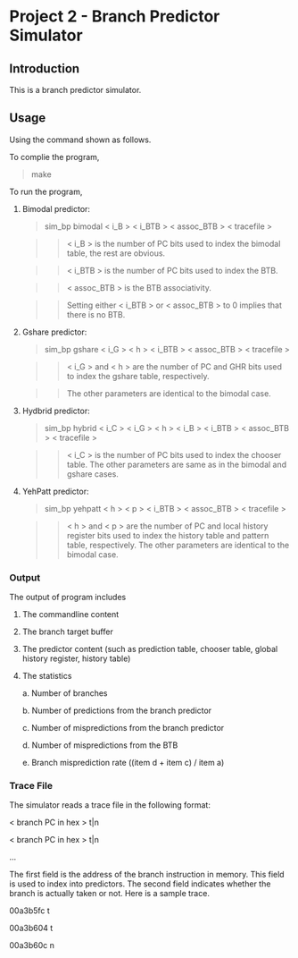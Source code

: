 # Project 2 - Branch Predictor Simulator

## Introduction

This is a branch predictor simulator.

## Usage

Using the command shown as follows.

To complie the program,

>make

To run the program,

1. Bimodal predictor:

	> sim_bp bimodal < i_B \> < i_BTB \> < assoc_BTB \> < tracefile \>

	>> < i_B \> is the number of PC bits used to index the bimodal table, the rest are obvious.

	>> < i_BTB \> is the number of PC bits used to index the BTB.

	>> < assoc_BTB \> is the BTB associativity.

	>> Setting either < i_BTB \> or < assoc_BTB \> to 0 implies that there is no BTB.

2. Gshare predictor: 

	> sim_bp gshare < i_G \> < h \> < i_BTB \> < assoc_BTB \> < tracefile \>

	>> < i_G \> and < h \> are the number of PC and GHR bits used to index the gshare table, respectively. 

	>> The other parameters are identical to the bimodal case.  

3. Hydbrid predictor:  

	> sim_bp hybrid < i_C \> < i_G \> < h > < i_B \> < i_BTB \> < assoc_BTB \> < tracefile \>
	
	>> < i_C \> is the number of PC bits used to index the chooser table. The other parameters are same as in the bimodal and gshare cases. 

4. YehPatt predictor:

	> sim_bp yehpatt < h \> < p \> < i_BTB \> < assoc_BTB \> < tracefile \>

	>> < h \> and < p \> are the number of PC and local history register bits used to index the history table and pattern table, respectively. The other parameters are identical to the bimodal case.

### Output

The output of program includes

1. The commandline content

2. The branch target buffer 

3. The predictor content (such as prediction table, chooser table, global history register, history table)

4. The statistics

	a. Number of branches 

	b. Number of predictions from the branch predictor 

	c. Number of mispredictions from the branch predictor 

	d. Number of mispredictions from the BTB 

	e. Branch misprediction rate ((item d + item c) / item a) 

### Trace File
The simulator reads a trace file in the following format: 

< branch PC in hex \> t|n

< branch PC in hex \> t|n

...

The first field is the address of the branch instruction in memory. This field is used to index into predictors. The second field indicates whether the branch is actually taken or not. Here is a sample trace. 

00a3b5fc t

00a3b604 t

00a3b60c n
